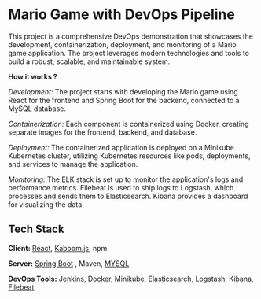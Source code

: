 
# Mario Game with DevOps Pipeline

This project is a comprehensive DevOps demonstration that showcases the development, containerization, deployment, and monitoring of a Mario game application. The project leverages modern technologies and tools to build a robust, scalable, and maintainable system.

**How it works ?**

*Development:* The project starts with developing the Mario game using React for the frontend and Spring Boot for the backend, connected to a MySQL database.

*Containerization:* Each component is containerized using Docker, creating separate images for the frontend, backend, and database.

*Deployment:* The containerized application is deployed on a Minikube Kubernetes cluster, utilizing Kubernetes resources like pods, deployments, and services to manage the application.

*Monitoring:* The ELK stack is set up to monitor the application's logs and performance metrics. Filebeat is used to ship logs to Logstash, which processes and sends them to Elasticsearch. Kibana provides a dashboard for visualizing the data.



## Tech Stack

**Client:** [React](https://react.dev/blog/2023/03/16/introducing-react-dev), [Kaboom.js](https://kaboomjs.com/), npm

**Server:** [Spring Boot](https://spring.io/projects/spring-boot) , Maven, [MYSQL](https://www.mysql.com/)

**DevOps Tools:** [Jenkins](https://www.jenkins.io/), [Docker](https://www.docker.com/), [Minikube](https://minikube.sigs.k8s.io/docs/start/?arch=%2Fwindows%2Fx86-64%2Fstable%2F.exe+download), [Elasticsearch](https://www.elastic.co/elasticsearch), [Logstash](https://www.elastic.co/logstash), [Kibana](https://www.elastic.co/kibana), [Filebeat](https://www.elastic.co/beats/filebeat)


